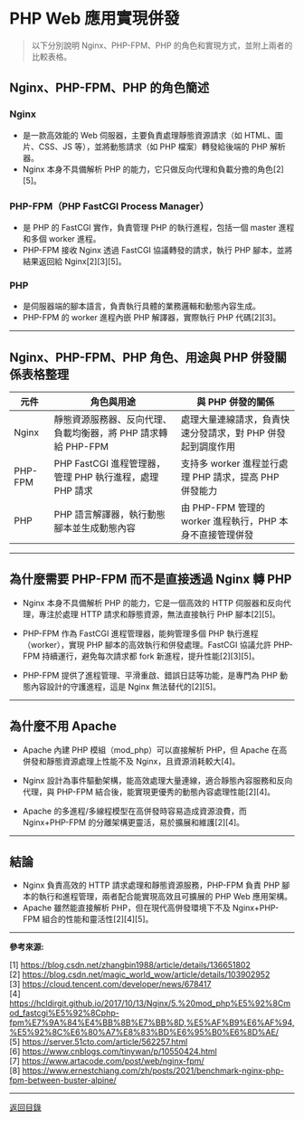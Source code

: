 # PHP Web 應用實現併發

> 以下分別說明 Nginx、PHP-FPM、PHP 的角色和實現方式，並附上兩者的比較表格。

## Nginx、PHP-FPM、PHP 的角色簡述

### Nginx

- 是一款高效能的 Web 伺服器，主要負責處理靜態資源請求（如 HTML、圖片、CSS、JS 等），並將動態請求（如 PHP 檔案）轉發給後端的 PHP 解析器。
- Nginx 本身不具備解析 PHP 的能力，它只做反向代理和負載分擔的角色[2][5]。

### PHP-FPM（PHP FastCGI Process Manager）

- 是 PHP 的 FastCGI 實作，負責管理 PHP 的執行進程，包括一個 master 進程和多個 worker 進程。
- PHP-FPM 接收 Nginx 透過 FastCGI 協議轉發的請求，執行 PHP 腳本，並將結果返回給 Nginx[2][3][5]。

### PHP

- 是伺服器端的腳本語言，負責執行具體的業務邏輯和動態內容生成。
- PHP-FPM 的 worker 進程內嵌 PHP 解譯器，實際執行 PHP 代碼[2][3]。

---

## Nginx、PHP-FPM、PHP 角色、用途與 PHP 併發關係表格整理

| 元件    | 角色與用途                                                    | 與 PHP 併發的關係                                           |
| ------- | ------------------------------------------------------------- | ----------------------------------------------------------- |
| Nginx   | 靜態資源服務器、反向代理、負載均衡器，將 PHP 請求轉給 PHP-FPM | 處理大量連線請求，負責快速分發請求，對 PHP 併發起到調度作用 |
| PHP-FPM | PHP FastCGI 進程管理器，管理 PHP 執行進程，處理 PHP 請求      | 支持多 worker 進程並行處理 PHP 請求，提高 PHP 併發能力      |
| PHP     | PHP 語言解譯器，執行動態腳本並生成動態內容                    | 由 PHP-FPM 管理的 worker 進程執行，PHP 本身不直接管理併發   |

---

## 為什麼需要 PHP-FPM 而不是直接透過 Nginx 轉 PHP

- Nginx 本身不具備解析 PHP 的能力，它是一個高效的 HTTP 伺服器和反向代理，專注於處理 HTTP 請求和靜態資源，無法直接執行 PHP 腳本[2][5]。

- PHP-FPM 作為 FastCGI 進程管理器，能夠管理多個 PHP 執行進程（worker），實現 PHP 腳本的高效執行和併發處理。FastCGI 協議允許 PHP-FPM 持續運行，避免每次請求都 fork 新進程，提升性能[2][3][5]。

- PHP-FPM 提供了進程管理、平滑重啟、錯誤日誌等功能，是專門為 PHP 動態內容設計的守護進程，這是 Nginx 無法替代的[2][5]。

---

## 為什麼不用 Apache

- Apache 內建 PHP 模組（mod_php）可以直接解析 PHP，但 Apache 在高併發和靜態資源處理上性能不及 Nginx，且資源消耗較大[4]。

- Nginx 設計為事件驅動架構，能高效處理大量連線，適合靜態內容服務和反向代理，與 PHP-FPM 結合後，能實現更優秀的動態內容處理性能[2][4]。

- Apache 的多進程/多線程模型在高併發時容易造成資源浪費，而 Nginx+PHP-FPM 的分離架構更靈活，易於擴展和維護[2][4]。

---

## 結論

- Nginx 負責高效的 HTTP 請求處理和靜態資源服務，PHP-FPM 負責 PHP 腳本的執行和進程管理，兩者配合能實現高效且可擴展的 PHP Web 應用架構。
- Apache 雖然能直接解析 PHP，但在現代高併發環境下不及 Nginx+PHP-FPM 組合的性能和靈活性[2][4][5]。

---

**參考來源:**

[1] https://blog.csdn.net/zhangbin1988/article/details/136651802 \
[2] https://blog.csdn.net/magic_world_wow/article/details/103902952 \
[3] https://cloud.tencent.com/developer/news/678417 \
[4] https://hcldirgit.github.io/2017/10/13/Nginx/5.%20mod_php%E5%92%8Cmod_fastcgi%E5%92%8Cphp-fpm%E7%9A%84%E4%BB%8B%E7%BB%8D,%E5%AF%B9%E6%AF%94,%E5%92%8C%E6%80%A7%E8%83%BD%E6%95%B0%E6%8D%AE/ \
[5] https://server.51cto.com/article/562257.html \
[6] https://www.cnblogs.com/tinywan/p/10550424.html \
[7] https://www.artacode.com/post/web/nginx-fpm/ \
[8] https://www.ernestchiang.com/zh/posts/2021/benchmark-nginx-php-fpm-between-buster-alpine/

---

[返回目錄](./../README.md)

